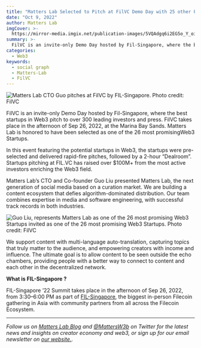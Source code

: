 ```yaml
---
title: "Matters Lab Selected to Pitch at FilVC Demo Day with 25 other Promising Web3 Startups"
date: "Oct 9, 2022"
author: Matters Lab
imgCover: >-
  https://mirror-media.imgix.net/publication-images/5VQAdgq6i2EG5o_Y_oiQT.png?height=944&width=1888&h=944&w=1888&auto=compress
summary: >-
  FilVC is an invite-only Demo Day hosted by Fil-Singapore, where the best startups in Web3 pitch to over 300 leading investors and press. FilVC takes place in the afternoon of Sep 26, 2022, at the Marina Bay Sands. Matters Lab is honored to have been selected as one of the 26 most promisingWeb3 Startups.
categories:
  - Web3
keywords:
  - social graph
  - Matters-Lab
  - FilVC
---
```


![Matters Lab CTO Guo pitches at FilVC by FIL-Singapore. Photo credit: FilVC](https://images.mirror-media.xyz/publication-images/f-ZFE0nJHUK71c3M9oN2M.jpeg?height=3872&width=5808)

FilVC is an invite-only Demo Day hosted by Fil-Singapore, where the best startups in Web3 pitch to over 300 leading investors and press. FilVC takes place in the afternoon of Sep 26, 2022, at the Marina Bay Sands. Matters Lab is honored to have been selected as one of the 26 most promisingWeb3 Startups.

In this event featuring the potential startups in Web3, the startups were pre-selected and delivered rapid-fire pitches, followed by a 2-hour “Dealroom”. Startups pitching at FIL.VC has raised over $100M+ from the most active investors enriching the Web3 field.

Matters Lab’s CTO and Co-founder Guo Liu presented Matters Lab, the next generation of social media based on a curation market. We are building a content ecosystem that defies algorithm-dominated distribution. Our team combines expertise in media and software engineering, with successful track records in both industries.

![Guo Liu, represents Matters Lab as one of the 26 most promising Web3 Startups invited as one of the 26 most promising Web3 Startups. Photo credit: FilVC](https://images.mirror-media.xyz/publication-images/UccogT_iggT6BIBdBE8Op.jpeg?height=3392&width=5088)

We support content with multi-language auto-translation, capturing topics that truly matter to the audience, and empowering creators with income and influence. The ultimate goal is to allow content to be seen outside the echo chambers, providing people with a better way to connect to content and each other in the decentralized network.

**What is FIL-Singapore ?**

FIL-Singapore ’22 Summit takes place in the afternoon of Sep 26, 2022, from 3:30–6:00 PM as part of [FIL-Singapore](https://www.fil-singapore.io/), the biggest in-person Filecoin gathering in Asia with community partners from all across the Filecoin Ecosystem.

---

_Follow us on [Matters Lab Blog](https://matters-lab.io/blog) and [@MattersW3b](https://twitter.com/MattersW3b) on Twitter for the latest news and insights on creator economy and web3, or sign up for our email newsletter on [our website.](https://matters-lab.io/#follow_us)._
